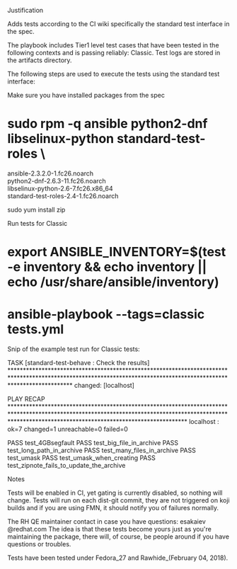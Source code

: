 Justification

Adds tests according to the CI wiki specifically the standard test interface in the spec.

The playbook includes Tier1 level test cases that have been tested in the following contexts and is passing reliably: Classic. Test logs are stored in the artifacts directory.

The following steps are used to execute the tests using the standard test interface:




Make sure you have installed packages from the spec

# sudo rpm -q ansible python2-dnf libselinux-python standard-test-roles \
ansible-2.3.2.0-1.fc26.noarch \
python2-dnf-2.6.3-11.fc26.noarch \
libselinux-python-2.6-7.fc26.x86_64 \
standard-test-roles-2.4-1.fc26.noarch

sudo yum install zip

Run tests for Classic
# export ANSIBLE_INVENTORY=$(test -e inventory && echo inventory || echo /usr/share/ansible/inventory)
# ansible-playbook --tags=classic tests.yml

Snip of the example test run for Classic tests:

TASK [standard-test-behave : Check the results] *******************************************************************************************************************************************************************
changed: [localhost]

PLAY RECAP ********************************************************************************************************************************************************************************************************
localhost                  : ok=7   changed=1    unreachable=0    failed=0   

PASS test_4GBsegfault
PASS test_big_file_in_archive
PASS test_long_path_in_archive
PASS test_many_files_in_archive
PASS test_umask
PASS test_umask_when_creating
PASS test_zipnote_fails_to_update_the_archive

Notes

Tests will be enabled in CI, yet gating is currently disabled, so nothing will change. Tests will run on each dist-git commit, they are not triggered on koji builds and if you are using FMN, it should notify you of failures normally.

The RH QE maintainer contact in case you have questions: esakaiev @redhat.com
The idea is that these tests become yours just as you're maintaining the package, there will, of course, be people around if you have questions or troubles.

Tests have been tested under Fedora_27 and Rawhide_(February 04, 2018).